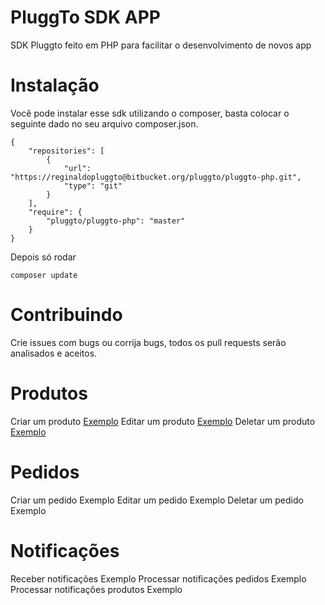 # PluggTo SDK APP

SDK Pluggto feito em PHP para facilitar o desenvolvimento de novos app

# Instalação

Você pode instalar esse sdk utilizando o composer, basta colocar o seguinte dado no seu arquivo composer.json.

```
{
    "repositories": [
        {
            "url": "https://reginaldopluggto@bitbucket.org/pluggto/pluggto-php.git",
            "type": "git"
        }
    ],
    "require": {
        "pluggto/pluggto-php": "master"
    }
}
```

Depois só rodar 

```composer update```

# Contribuindo

Crie issues com bugs ou corrija bugs, todos os pull requests serão analisados e aceitos.

# Produtos
 
Criar um produto [Exemplo](https://bitbucket.org/pluggto/pluggto-php/src/master/docs/produtos.md?at=master&fileviewer=file-view-default#add)
Editar um produto [Exemplo](https://bitbucket.org/pluggto/pluggto-php/src/master/docs/produtos.md?at=master&fileviewer=file-view-default#edit)
Deletar um produto [Exemplo](https://bitbucket.org/pluggto/pluggto-php/src/master/docs/produtos.md?at=master&fileviewer=file-view-default#delete)

# Pedidos

Criar um pedido Exemplo
Editar um pedido Exemplo
Deletar um pedido Exemplo

# Notificações

Receber notificações Exemplo
Processar notificações pedidos Exemplo
Processar notificações produtos Exemplo